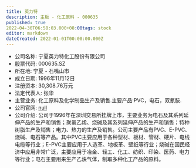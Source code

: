 ```yaml
---
title: 英力特
description: 主板 - 化工原料 - 000635
published: true
2022-04-30T06:58:03.000+08:00tags: stock
editor: markdown
dateCreated: 2022-01-01T00:00:00.000Z
---
```


- 公司名称: 宁夏英力特化工股份有限公司
- 股票代码: 000635.SZ
- 所在地: 宁夏 - 石嘴山市
- 成立日期: 1996年11月12日
- 注册资本: 30,308.76万元
- 法定代表人: 张华
- 主营业务: 化工原料及化学制品生产及销售.主要产品:PVC，电石，双氰胺.
- 公司官网: [null](null)
- 公司介绍: 公司于1996年在深圳交易所挂牌上市，主要业务为电石及其系列延伸产品的生产和销售；聚氯乙烯、烧碱及其系列延伸产品的生产和销售；特种树脂生产及销售；电力、热力的生产及销售。公司主要产品有PVC、E-PVC、烧碱、电石等产品。其中PVC主要应用于各种型材、板材、管材、硬片、电线电缆等行业；E-PVC主要应用于人造革、地板革、壁纸等行业；烧碱在国民经济中应用非常广泛，主要应用于冶金、轻工、化工、纺织、印染、医药、电力等行业；电石主要用来生产乙炔气体，制取多种化工产品的原料。


